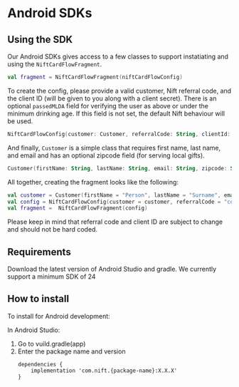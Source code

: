 # Android SDKs

## Using the SDK

Our Android SDKs gives access to a few classes to support instatiating and using the `NiftCardFlowFragment`.
```kotlin
val fragment = NiftCardFlowFragment(niftCardFlowConfig)
```

To create the config, please provide a valid customer, Nift referral code, and the client ID (will be given to you along with a client secret).
There is an optional `passedMLDA` field for verifying the user as above or under the minimum drinking age. If this field is not set, the default Nift behaviour will be used.
```kotlin
NiftCardFlowConfig(customer: Customer, referralCode: String, clientId: String, passedMLDA: Boolean? = null)
```

And finally, `Customer` is a simple class that requires first name, last name, and email and has an optional zipcode field (for serving local gifts).
```kotlin
Customer(firstName: String, lastName: String, email: String, zipcode: String? = null)
```

All together, creating the fragment looks like the following:
```kotlin
val customer = Customer(firstName = "Person", lastName = "Surname", email = "person@email.com")
val config = NiftCardFlowConfig(customer = customer, referralCode = "code", clientId = "xxxxxxxxxx")
val fragment =  NiftCardFlowFragment(config)
```

Please keep in mind that referral code and client ID are subject to change and should not be hard coded.

## Requirements
Download the latest version of Android Studio and gradle. We currently support a minimum SDK of 24

## How to install
To install for Android development:

In Android Studio:
1. Go to vuild.gradle(app)
2. Enter the package name and version
   ```
   dependencies {
       implementation 'com.nift.{package-name}:X.X.X'
   }
   ```
